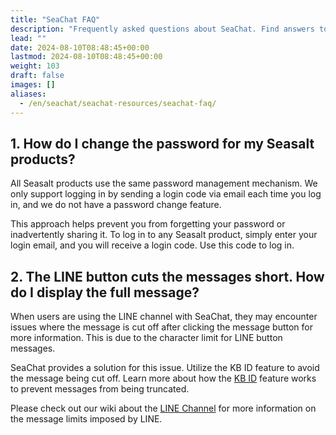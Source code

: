 ```yaml
---
title: "SeaChat FAQ"
description: "Frequently asked questions about SeaChat. Find answers to common queries about SeaChat's features, channels, and more."
lead: ""
date: 2024-08-10T08:48:45+00:00
lastmod: 2024-08-10T08:48:45+00:00
weight: 103
draft: false
images: []
aliases:
  - /en/seachat/seachat-resources/seachat-faq/
---
```


## 1. **How do I change the password for my Seasalt products?**

All Seasalt products use the same password management mechanism. We only support logging in by sending a login code via email each time you log in, and we do not have a password change feature.

This approach helps prevent you from forgetting your password or inadvertently sharing it. To log in to any Seasalt product, simply enter your login email, and you will receive a login code. Use this code to log in.

## 2. **The LINE button cuts the messages short. How do I display the full message?**

When users are using the LINE channel with SeaChat, they may encounter issues where the message is cut off after clicking the message button for more information. This is due to the character limit for LINE button messages.

SeaChat provides a solution for this issue. Utilize the KB ID feature to avoid the message being cut off. Learn more about how the [KB ID](https://wiki.seasalt.ai/en/seachat/manual/add-knowledge/webpage-link/#kb-ids) feature works to prevent messages from being truncated.

Please check out our wiki about the [LINE Channel](http://wiki.seasalt.ai/seachat/seachat-manual/04-channels/05-install-to-line/#limits-of-line-button-messages) for more information on the message limits imposed by LINE.
